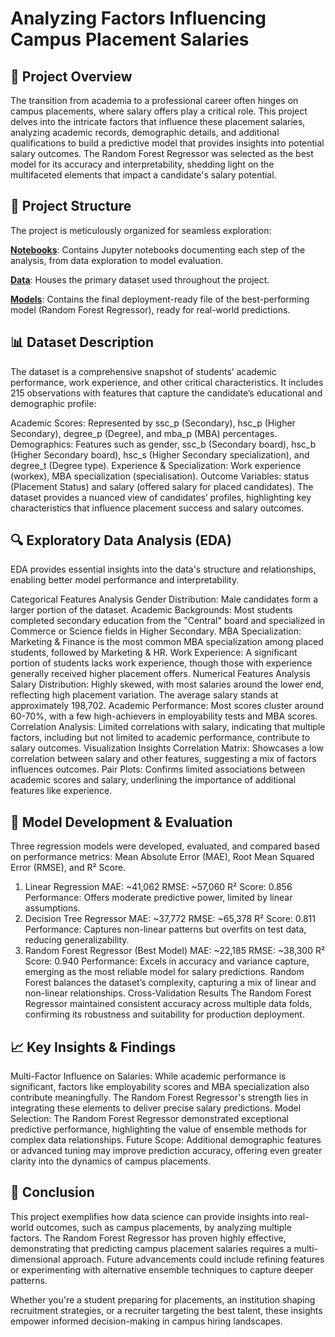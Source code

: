 # Analyzing Factors Influencing Campus Placement Salaries

## 📌 Project Overview

The transition from academia to a professional career often hinges on campus placements, where salary offers play a critical role. This project delves into the intricate factors that influence these placement salaries, analyzing academic records, demographic details, and additional qualifications to build a predictive model that provides insights into potential salary outcomes. The Random Forest Regressor was selected as the best model for its accuracy and interpretability, shedding light on the multifaceted elements that impact a candidate's salary potential.

## 📂 Project Structure

The project is meticulously organized for seamless exploration:

**[Notebooks]()**: Contains Jupyter notebooks documenting each step of the analysis, from data exploration to model evaluation.

**[Data]()**: Houses the primary dataset used throughout the project.

**[Models]()**: Contains the final deployment-ready file of the best-performing model (Random Forest Regressor), ready for real-world predictions.

## 📊 Dataset Description

The dataset is a comprehensive snapshot of students’ academic performance, work experience, and other critical characteristics. It includes 215 observations with features that capture the candidate’s educational and demographic profile:

Academic Scores: Represented by ssc_p (Secondary), hsc_p (Higher Secondary), degree_p (Degree), and mba_p (MBA) percentages.
Demographics: Features such as gender, ssc_b (Secondary board), hsc_b (Higher Secondary board), hsc_s (Higher Secondary specialization), and degree_t (Degree type).
Experience & Specialization: Work experience (workex), MBA specialization (specialisation).
Outcome Variables: status (Placement Status) and salary (offered salary for placed candidates).
The dataset provides a nuanced view of candidates’ profiles, highlighting key characteristics that influence placement success and salary outcomes.

## 🔍 Exploratory Data Analysis (EDA)

EDA provides essential insights into the data's structure and relationships, enabling better model performance and interpretability.

Categorical Features Analysis
Gender Distribution: Male candidates form a larger portion of the dataset.
Academic Backgrounds: Most students completed secondary education from the "Central" board and specialized in Commerce or Science fields in Higher Secondary.
MBA Specialization: Marketing & Finance is the most common MBA specialization among placed students, followed by Marketing & HR.
Work Experience: A significant portion of students lacks work experience, though those with experience generally received higher placement offers.
Numerical Features Analysis
Salary Distribution: Highly skewed, with most salaries around the lower end, reflecting high placement variation. The average salary stands at approximately 198,702.
Academic Performance: Most scores cluster around 60-70%, with a few high-achievers in employability tests and MBA scores.
Correlation Analysis: Limited correlations with salary, indicating that multiple factors, including but not limited to academic performance, contribute to salary outcomes.
Visualization Insights
Correlation Matrix: Showcases a low correlation between salary and other features, suggesting a mix of factors influences outcomes.
Pair Plots: Confirms limited associations between academic scores and salary, underlining the importance of additional features like experience.

## 🚀 Model Development & Evaluation

Three regression models were developed, evaluated, and compared based on performance metrics: Mean Absolute Error (MAE), Root Mean Squared Error (RMSE), and R² Score.

1. Linear Regression
MAE: ~41,062
RMSE: ~57,060
R² Score: 0.856
Performance: Offers moderate predictive power, limited by linear assumptions.
2. Decision Tree Regressor
MAE: ~37,772
RMSE: ~65,378
R² Score: 0.811
Performance: Captures non-linear patterns but overfits on test data, reducing generalizability.
3. Random Forest Regressor (Best Model)
MAE: ~22,185
RMSE: ~38,300
R² Score: 0.940
Performance: Excels in accuracy and variance capture, emerging as the most reliable model for salary predictions. Random Forest balances the dataset’s complexity, capturing a mix of linear and non-linear relationships.
Cross-Validation Results
The Random Forest Regressor maintained consistent accuracy across multiple data folds, confirming its robustness and suitability for production deployment.

## 📈 Key Insights & Findings

Multi-Factor Influence on Salaries: While academic performance is significant, factors like employability scores and MBA specialization also contribute meaningfully. The Random Forest Regressor's strength lies in integrating these elements to deliver precise salary predictions.
Model Selection: The Random Forest Regressor demonstrated exceptional predictive performance, highlighting the value of ensemble methods for complex data relationships.
Future Scope: Additional demographic features or advanced tuning may improve prediction accuracy, offering even greater clarity into the dynamics of campus placements.

## 🔑 Conclusion

This project exemplifies how data science can provide insights into real-world outcomes, such as campus placements, by analyzing multiple factors. The Random Forest Regressor has proven highly effective, demonstrating that predicting campus placement salaries requires a multi-dimensional approach. Future advancements could include refining features or experimenting with alternative ensemble techniques to capture deeper patterns.

Whether you're a student preparing for placements, an institution shaping recruitment strategies, or a recruiter targeting the best talent, these insights empower informed decision-making in campus hiring landscapes.

